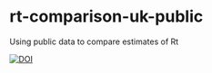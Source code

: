 # rt-comparison-uk-public
 Using public data to compare estimates of Rt 

[![DOI](https://zenodo.org/badge/288408878.svg)](https://zenodo.org/badge/latestdoi/288408878)
